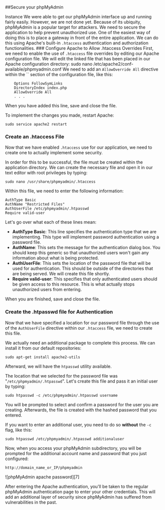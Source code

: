 ##Secure your phpMyAdmin 

Instance We were able to get our phpMyAdmin interface up and running fairly easily. However, we are not done yet. Because of its ubiquity, phpMyAdmin is a popular target for attackers. We need to secure the application to help prevent unauthorized use. One of the easiest way of doing this is to place a gateway in front of the entire application. We can do this using Apache's built-in `.htaccess` authentication and authorization functionalities. ### Configure Apache to Allow .htaccess Overrides First, we need to enable the use of `.htaccess` file overrides by editing our Apache configuration file. We will edit the linked file that has been placed in our Apache configuration directory:     sudo nano /etc/apache2/conf-available/phpmyadmin.conf We need to add an `AllowOverride All` directive within the `` section of the configuration file, like this:


    
        Options FollowSymLinks
        DirectoryIndex index.php
        AllowOverride All
        . . .

When you have added this line, save and close the file.

To implement the changes you made, restart Apache:

    sudo service apache2 restart

### Create an .htaccess File

Now that we have enabled `.htaccess` use for our application, we need to create one to actually implement some security.

In order for this to be successful, the file must be created within the application directory. We can create the necessary file and open it in our text editor with root privileges by typing:

    sudo nano /usr/share/phpmyadmin/.htaccess

Within this file, we need to enter the following information:

    AuthType Basic
    AuthName "Restricted Files"
    AuthUserFile /etc/phpmyadmin/.htpasswd
    Require valid-user

Let's go over what each of these lines mean:

* **AuthType Basic**: This line specifies the authentication type that we are implementing. This type will implement password authentication using a password file.
* **AuthName**: This sets the message for the authentication dialog box. You should keep this generic so that unauthorized users won't gain any information about what is being protected.
* **AuthUserFile**: This sets the location of the password file that will be used for authentication. This should be outside of the directories that are being served. We will create this file shortly.
* **Require valid-user**: This specifies that only authenticated users should be given access to this resource. This is what actually stops unauthorized users from entering.

When you are finished, save and close the file.

### Create the .htpasswd file for Authentication

Now that we have specified a location for our password file through the use of the `AuthUserFile` directive within our `.htaccess` file, we need to create this file.

We actually need an additional package to complete this process. We can install it from our default repositories:

    sudo apt-get install apache2-utils

Afterward, we will have the `htpasswd` utility available.

The location that we selected for the password file was "`/etc/phpmyadmin/.htpasswd`". Let's create this file and pass it an initial user by typing:

    sudo htpasswd -c /etc/phpmyadmin/.htpasswd username

You will be prompted to select and confirm a password for the user you are creating. Afterwards, the file is created with the hashed password that you entered.

If you want to enter an additional user, you need to do so **without** the `-c` flag, like this:

    sudo htpasswd /etc/phpmyadmin/.htpasswd additionaluser

Now, when you access your phpMyAdmin subdirectory, you will be prompted for the additional account name and password that you just configured:

    http://domain_name_or_IP/phpmyadmin

![phpMyAdmin apache password][7]

After entering the Apache authentication, you'll be taken to the regular phpMyAdmin authentication page to enter your other credentials. This will add an additional layer of security since phpMyAdmin has suffered from vulnerabilities in the past.
